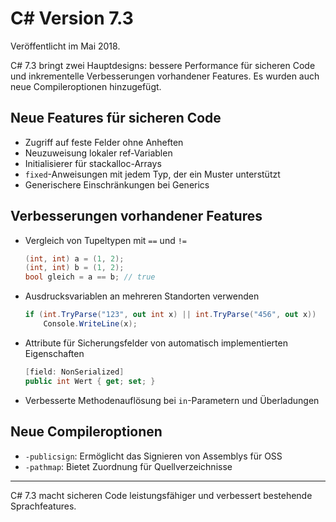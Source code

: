 # C# Version 7.3

Veröffentlicht im Mai 2018.

C# 7.3 bringt zwei Hauptdesigns: bessere Performance für sicheren Code und inkrementelle Verbesserungen vorhandener Features. Es wurden auch neue Compileroptionen hinzugefügt.

## Neue Features für sicheren Code

- Zugriff auf feste Felder ohne Anheften
- Neuzuweisung lokaler ref-Variablen
- Initialisierer für stackalloc-Arrays
- `fixed`-Anweisungen mit jedem Typ, der ein Muster unterstützt
- Generischere Einschränkungen bei Generics

## Verbesserungen vorhandener Features

- Vergleich von Tupeltypen mit `==` und `!=`

    ```csharp
    (int, int) a = (1, 2);
    (int, int) b = (1, 2);
    bool gleich = a == b; // true
    ```

- Ausdrucksvariablen an mehreren Standorten verwenden

    ```csharp
    if (int.TryParse("123", out int x) || int.TryParse("456", out x))
        Console.WriteLine(x);
    ```

- Attribute für Sicherungsfelder von automatisch implementierten Eigenschaften

    ```csharp
    [field: NonSerialized]
    public int Wert { get; set; }
    ```

- Verbesserte Methodenauflösung bei `in`-Parametern und Überladungen

## Neue Compileroptionen

- `-publicsign`: Ermöglicht das Signieren von Assemblys für OSS
- `-pathmap`: Bietet Zuordnung für Quellverzeichnisse

---

C# 7.3 macht sicheren Code leistungsfähiger und verbessert bestehende Sprachfeatures.